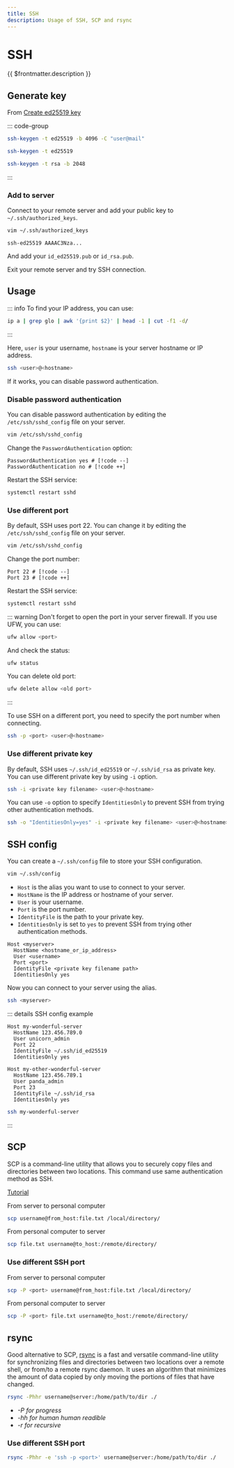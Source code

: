 ```yaml
---
title: SSH
description: Usage of SSH, SCP and rsync
---
```


# SSH

{{ $frontmatter.description }}

## Generate key

From [Create ed25519 key](https://github.com/kirkmicz/Cheat-Sheet/blob/master/Linux%20&%20Unix/Create%20ed25519%20key.md)

::: code-group

```sh [ed25519]
ssh-keygen -t ed25519 -b 4096 -C "user@mail"
```

```sh [ed25519 (no mail)]
ssh-keygen -t ed25519
```

```sh [rsa]
ssh-keygen -t rsa -b 2048
```

:::

### Add to server

Connect to your remote server and add your public key to `~/.ssh/authorized_keys`.

```sh
vim ~/.ssh/authorized_keys
```

```sh:~/.ssh/authorized_keys
ssh-ed25519 AAAAC3Nza...
```

And add your `id_ed25519.pub` or `id_rsa.pub`.

Exit your remote server and try SSH connection.

## Usage

::: info
To find your IP address, you can use:

```sh
ip a | grep glo | awk '{print $2}' | head -1 | cut -f1 -d/
```

:::

Here, `user` is your username, `hostname` is your server hostname or IP address.

```sh
ssh <user>@<hostname>
```

If it works, you can disable password authentication.

### Disable password authentication

You can disable password authentication by editing the `/etc/ssh/sshd_config` file on your server.

```sh
vim /etc/ssh/sshd_config
```

Change the `PasswordAuthentication` option:

```sh:/etc/ssh/sshd_config
PasswordAuthentication yes # [!code --]
PasswordAuthentication no # [!code ++]
```

Restart the SSH service:

```sh
systemctl restart sshd
```

### Use different port

By default, SSH uses port 22. You can change it by editing the `/etc/ssh/sshd_config` file on your server.

```sh
vim /etc/ssh/sshd_config
```

Change the port number:

```sh:/etc/ssh/sshd_config
Port 22 # [!code --]
Port 23 # [!code ++]
```

Restart the SSH service:

```sh
systemctl restart sshd
```

::: warning
Don't forget to open the port in your server firewall. If you use UFW, you can use:

```sh
ufw allow <port>
```

And check the status:

```sh
ufw status
```

You can delete old port:

```sh
ufw delete allow <old port>
```

:::

To use SSH on a different port, you need to specify the port number when connecting.

```sh
ssh -p <port> <user>@<hostname>
```

### Use different private key

By default, SSH uses `~/.ssh/id_ed25519` or `~/.ssh/id_rsa` as private key. You can use different private key by using `-i` option.

```sh
ssh -i <private key filename> <user>@<hostname>
```

You can use `-o` option to specify `IdentitiesOnly` to prevent SSH from trying other authentication methods.

```sh
ssh -o "IdentitiesOnly=yes" -i <private key filename> <user>@<hostname>
```

## SSH config

You can create a `~/.ssh/config` file to store your SSH configuration.

```sh
vim ~/.ssh/config
```

- `Host` is the alias you want to use to connect to your server.
- `HostName` is the IP address or hostname of your server.
- `User` is your username.
- `Port` is the port number.
- `IdentityFile` is the path to your private key.
- `IdentitiesOnly` is set to `yes` to prevent SSH from trying other authentication methods.

```sh:~/.ssh/config
Host <myserver>
  HostName <hostname_or_ip_address>
  User <username>
  Port <port>
  IdentityFile <private key filename path>
  IdentitiesOnly yes
```

Now you can connect to your server using the alias.

```sh
ssh <myserver>
```

::: details SSH config example

```sh:~/.ssh/config
Host my-wonderful-server
  HostName 123.456.789.0
  User unicorn_admin
  Port 22
  IdentityFile ~/.ssh/id_ed25519
  IdentitiesOnly yes

Host my-other-wonderful-server
  HostName 123.456.789.1
  User panda_admin
  Port 23
  IdentityFile ~/.ssh/id_rsa
  IdentitiesOnly yes
```

```sh
ssh my-wonderful-server
```

:::

## SCP

SCP is a command-line utility that allows you to securely copy files and directories between two locations. This command use same authentication method as SSH.

[Tutorial](https://haydenjames.io/linux-securely-copy-files-using-scp/)

From server to personal computer

```sh
scp username@from_host:file.txt /local/directory/
```

From personal computer to server

```sh
scp file.txt username@to_host:/remote/directory/
```

### Use different SSH port

From server to personal computer

```sh
scp -P <port> username@from_host:file.txt /local/directory/
```

From personal computer to server

```sh
scp -P <port> file.txt username@to_host:/remote/directory/
```

## rsync

Good alternative to SCP, [rsync](https://www.digitalocean.com/community/tutorials/how-to-use-rsync-to-sync-local-and-remote-directories-on-a-vps) is a fast and versatile command-line utility for synchronizing files and directories between two locations over a remote shell, or from/to a remote rsync daemon. It uses an algorithm that minimizes the amount of data copied by only moving the portions of files that have changed.

```sh
rsync -Phhr username@server:/home/path/to/dir ./
```

- _-P for progress_
- _-hh for human human readible_
- _-r for recursive_

### Use different SSH port

```sh
rsync -Phhr -e 'ssh -p <port>' username@server:/home/path/to/dir ./
```
